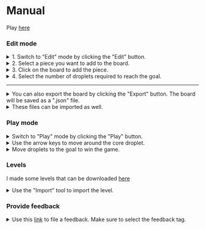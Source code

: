 # Manual

Play [here](https://hangy233.github.io/droplet/)

### Edit mode
<details>
<summary>
1. Switch to "Edit" mode by clicking the "Edit" button.
</summary>

<img src="https://i.imgur.com/zVhXjnF.gif" />
</details>


<details>
<summary>
2. Select a piece you want to add to the board.
</summary>

<img src="https://i.imgur.com/NtjkMnm.gif" />
</details>


<details>
<summary>
3. Click on the board to add the piece.
</summary>

<img src="https://i.imgur.com/3zBP23D.gif" />
</details>


<details>
<summary>
4. Select the number of droplets required to reach the goal.
</summary>

<img src="https://i.imgur.com/E2lPK92.gif" />
</details>

---

<details>
<summary>
You can also export the board by clicking the "Export" button. The board will be saved as a ".json" file.
</summary>

<img src="https://i.imgur.com/kjm5Mu3.gif" />
</details>


<details>
<summary>
These files can be imported as well.
</summary>

<img src="https://i.imgur.com/ta928Jn.gif" />
</details>

### Play mode

<details>
<summary>
Switch to "Play" mode by clicking the "Play" button.
</summary>

<img src="https://i.imgur.com/7aRIGJd.gif" />
</details>


<details>
<summary>
Use the arrow keys to move around the core droplet.
</summary>

<img src="https://i.imgur.com/v2jJSZ2.gif" />
</details>


<details>
<summary>
Move droplets to the goal to win the game.
</summary>

<img src="https://i.imgur.com/wS8FUbh.gif" />
</details>


### Levels

I made some levels that can be downloaded [here](https://github.com/hangy233/droplet/tree/main/levels)
<details>
<summary>
Use the "Import" tool to import the level.
</summary>

<img src="https://i.imgur.com/x9qmvrG.png" />
</details>

### Provide feedback

<details>
<summary>
Use this <a href="https://github.com/hangy233/droplet/issues/new" target="_blank" >link</a> to file a feedback. Make sure to select the feedback tag.
</summary>

<img src="https://i.imgur.com/XwCpBkm.png" />
</details>

